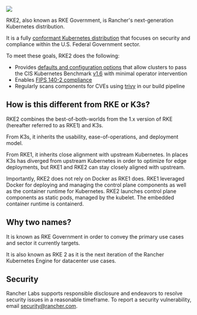![](./assets/logo-horizontal-rke.svg)

RKE2, also known as RKE Government, is Rancher's next-generation Kubernetes distribution.

It is a fully [conformant Kubernetes distribution](https://landscape.cncf.io/?selected=rke-government) that focuses on security and compliance within the U.S. Federal Government sector.

To meet these goals, RKE2 does the following:

- Provides [defaults and configuration options](security/hardening_guide.md) that allow clusters to pass the CIS Kubernetes Benchmark [v1.6](security/cis_self_assessment16.md) with minimal operator intervention
- Enables [FIPS 140-2 compliance](security/fips_support.md)
- Regularly scans components for CVEs using [trivy](https://github.com/aquasecurity/trivy) in our build pipeline

## How is this different from RKE or K3s?

RKE2 combines the best-of-both-worlds from the 1.x version of RKE (hereafter referred to as RKE1) and K3s.

From K3s, it inherits the usability, ease-of-operations, and deployment model.

From RKE1, it inherits close alignment with upstream Kubernetes. In places K3s has diverged from upstream Kubernetes in order to optimize for edge deployments, but RKE1 and RKE2 can stay closely aligned with upstream.

Importantly, RKE2 does not rely on Docker as RKE1 does. RKE1 leveraged Docker for deploying and managing the control plane components as well as the container runtime for Kubernetes. RKE2 launches control plane components as static pods, managed by the kubelet. The embedded container runtime is containerd.

## Why two names?
It is known as RKE Government in order to convey the primary use cases and sector it currently targets.

It is also known as RKE 2 as it is the next iteration of the Rancher Kubernetes Engine for datacenter use cases.

## Security

Rancher Labs supports responsible disclosure and endeavors to resolve security
issues in a reasonable timeframe. To report a security vulnerability, email
[security@rancher.com](mailto:security@rancher.com).
